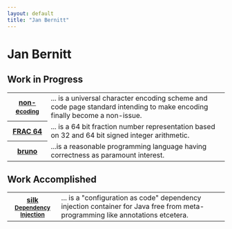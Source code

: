 ```yaml
---
layout: default
title: "Jan Bernitt"
---
```


# Jan Bernitt

## Work in Progress
<table class="work">
<tr class="none">
	<th><a href="http://non-encoding.github.io/">non-e<small>coding</small></a></th>
	<td onclick="window.open('http://non-encoding.github.io/', '_self')">
		... is a universal character encoding scheme and code page standard intending to make encoding finally become a non-issue.</td>
</tr>
<tr class="frac64">
	<th><a href="http://frac64.github.io/">FRAC&nbsp;64</a></th>
	<td onclick="window.open('http://frac64.github.io/', '_self')">... is a 64 bit fraction number representation based on 32 and 64 bit signed integer arithmetic.</td>
</tr>
<tr class="bruno">
	<th><a href="http://www.bruno-lang.com/">bruno</a></th>
	<td onclick="window.open('http://www.bruno-lang.com/', '_self')">...is a reasonable programming language having correctness as paramount interest.</td>
</tr>
</table>

## Work Accomplished
<table class="work">
<tr class="silk">
	<th><a href="http://www.silkdi.com/">silk<br/><small>Dependency Injection</small></a></th>
	<td onclick="window.open('http://www.silkdi.com/', '_self')">... is a "configuration as code" dependency injection container for Java free from meta-programming like annotations etcetera.</td>
</tr>
</table>
